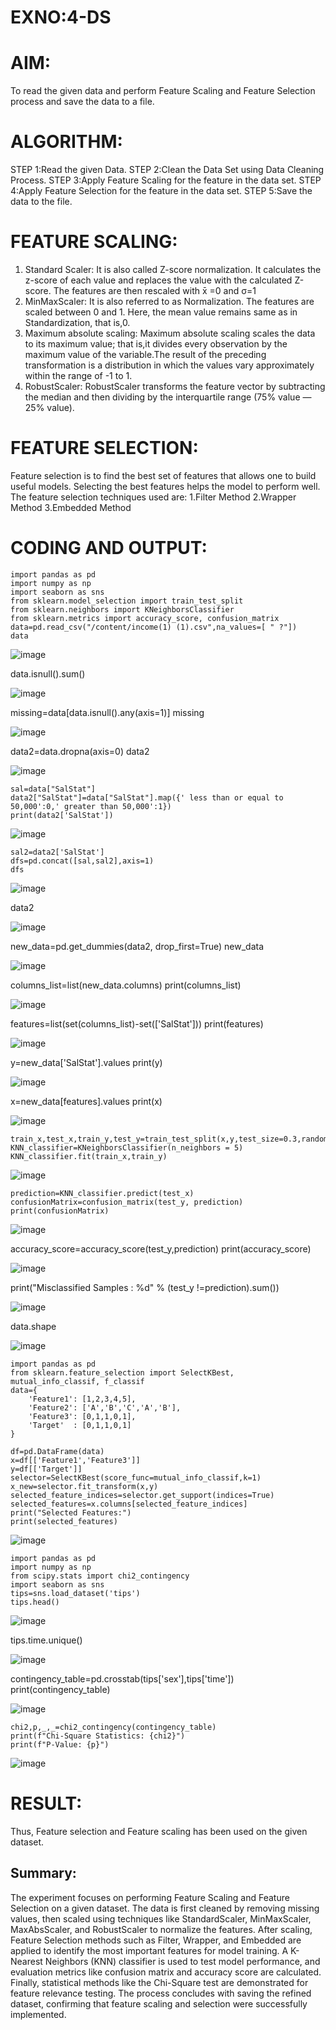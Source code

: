 # EXNO:4-DS
# AIM:
To read the given data and perform Feature Scaling and Feature Selection process and save the
data to a file.

# ALGORITHM:
STEP 1:Read the given Data.
STEP 2:Clean the Data Set using Data Cleaning Process.
STEP 3:Apply Feature Scaling for the feature in the data set.
STEP 4:Apply Feature Selection for the feature in the data set.
STEP 5:Save the data to the file.

# FEATURE SCALING:
1. Standard Scaler: It is also called Z-score normalization. It calculates the z-score of each value and replaces the value with the calculated Z-score. The features are then rescaled with x̄ =0 and σ=1
2. MinMaxScaler: It is also referred to as Normalization. The features are scaled between 0 and 1. Here, the mean value remains same as in Standardization, that is,0.
3. Maximum absolute scaling: Maximum absolute scaling scales the data to its maximum value; that is,it divides every observation by the maximum value of the variable.The result of the preceding transformation is a distribution in which the values vary approximately within the range of -1 to 1.
4. RobustScaler: RobustScaler transforms the feature vector by subtracting the median and then dividing by the interquartile range (75% value — 25% value).

# FEATURE SELECTION:
Feature selection is to find the best set of features that allows one to build useful models. Selecting the best features helps the model to perform well.
The feature selection techniques used are:
1.Filter Method
2.Wrapper Method
3.Embedded Method

# CODING AND OUTPUT:
```
import pandas as pd
import numpy as np
import seaborn as sns
from sklearn.model_selection import train_test_split
from sklearn.neighbors import KNeighborsClassifier
from sklearn.metrics import accuracy_score, confusion_matrix
data=pd.read_csv("/content/income(1) (1).csv",na_values=[ " ?"])
data
```
![image](https://github.com/user-attachments/assets/b14720cf-d418-4ded-8a4d-8af4e6455f66)


data.isnull().sum()

![image](https://github.com/user-attachments/assets/44c80427-49d3-4188-84bd-ee63b5515289)


missing=data[data.isnull().any(axis=1)]
missing

![image](https://github.com/user-attachments/assets/b416d769-05ca-4268-b2ce-d5de3fc24cdd)


data2=data.dropna(axis=0)
data2

![image](https://github.com/user-attachments/assets/4cc4db32-feeb-4979-a0ad-0c751560f729)

```
sal=data["SalStat"]
data2["SalStat"]=data["SalStat"].map({' less than or equal to 50,000':0,' greater than 50,000':1})
print(data2['SalStat'])
```
![image](https://github.com/user-attachments/assets/3e0b2bf1-ab4f-485f-b97a-9bce3c66056c)

```
sal2=data2['SalStat']
dfs=pd.concat([sal,sal2],axis=1)
dfs
```
![image](https://github.com/user-attachments/assets/754ac952-3ec1-4791-825e-10d0465f8cca)


data2

![image](https://github.com/user-attachments/assets/7c82d87d-72bb-4a55-b66e-27577faee095)


new_data=pd.get_dummies(data2, drop_first=True)
new_data

![image](https://github.com/user-attachments/assets/15e6b84c-a067-44e3-a1cd-05fb9991fb74)


columns_list=list(new_data.columns)
print(columns_list)

![image](https://github.com/user-attachments/assets/1e2a6145-7463-431b-a0e6-a19d3d1faba1)


features=list(set(columns_list)-set(['SalStat']))
print(features)

![image](https://github.com/user-attachments/assets/d1658578-892a-4bb0-8184-76f17493f5c4)


y=new_data['SalStat'].values
print(y)

![image](https://github.com/user-attachments/assets/16cf6c2c-0c6b-49ff-ab9b-1079a38c8d8e)


x=new_data[features].values
print(x)

![image](https://github.com/user-attachments/assets/d20b7e62-8fb7-4a9c-96cd-789d4635dd35)

```
train_x,test_x,train_y,test_y=train_test_split(x,y,test_size=0.3,random_state=0)
KNN_classifier=KNeighborsClassifier(n_neighbors = 5)
KNN_classifier.fit(train_x,train_y)
```
![image](https://github.com/user-attachments/assets/059e479c-812c-49b3-be90-b54f27f7ca56)

```
prediction=KNN_classifier.predict(test_x)
confusionMatrix=confusion_matrix(test_y, prediction)
print(confusionMatrix)
```
![image](https://github.com/user-attachments/assets/91105127-7f9b-488c-b61b-857e88b4757e)


accuracy_score=accuracy_score(test_y,prediction)
print(accuracy_score)

![image](https://github.com/user-attachments/assets/232d62de-8db0-47c6-8fc0-347a7aa1a0d9)


print("Misclassified Samples : %d" % (test_y !=prediction).sum())

![image](https://github.com/user-attachments/assets/f24637af-34b6-46f7-b7f5-b9cbe499ebea)


data.shape

![image](https://github.com/user-attachments/assets/7b317c40-ef57-4c67-888f-f9471b9bc16b)

```
import pandas as pd
from sklearn.feature_selection import SelectKBest, mutual_info_classif, f_classif
data={
    'Feature1': [1,2,3,4,5],
    'Feature2': ['A','B','C','A','B'],
    'Feature3': [0,1,1,0,1],
    'Target'  : [0,1,1,0,1]
}

df=pd.DataFrame(data)
x=df[['Feature1','Feature3']]
y=df[['Target']]
selector=SelectKBest(score_func=mutual_info_classif,k=1)
x_new=selector.fit_transform(x,y)
selected_feature_indices=selector.get_support(indices=True)
selected_features=x.columns[selected_feature_indices]
print("Selected Features:")
print(selected_features)
```
![image](https://github.com/user-attachments/assets/42d6bc2d-878f-4843-8274-7164cd3b0d8f)
```
import pandas as pd
import numpy as np
from scipy.stats import chi2_contingency
import seaborn as sns
tips=sns.load_dataset('tips')
tips.head()
```
![image](https://github.com/user-attachments/assets/bc6ea0c7-c571-45b8-9313-e1b6e75c62cc)


tips.time.unique()

![image](https://github.com/user-attachments/assets/de0b4148-3356-40db-acba-94e983ebfc95)


contingency_table=pd.crosstab(tips['sex'],tips['time'])
print(contingency_table)

![image](https://github.com/user-attachments/assets/7e13d2f7-ae6d-48d2-bb3f-c805cf8e7ee8)

```
chi2,p,_,_=chi2_contingency(contingency_table)
print(f"Chi-Square Statistics: {chi2}")
print(f"P-Value: {p}")
```
![image](https://github.com/user-attachments/assets/b5db2b1b-a206-4153-a8b2-8afaedac7d9a)

# RESULT:
Thus, Feature selection and Feature scaling has been used on the given dataset.

## Summary:
The experiment focuses on performing Feature Scaling and Feature Selection on a given dataset. The data is first cleaned by removing missing values, then scaled using techniques like StandardScaler, MinMaxScaler, MaxAbsScaler, and RobustScaler to normalize the features. After scaling, Feature Selection methods such as Filter, Wrapper, and Embedded are applied to identify the most important features for model training. A K-Nearest Neighbors (KNN) classifier is used to test model performance, and evaluation metrics like confusion matrix and accuracy score are calculated. Finally, statistical methods like the Chi-Square test are demonstrated for feature relevance testing. The process concludes with saving the refined dataset, confirming that feature scaling and selection were successfully implemented.

